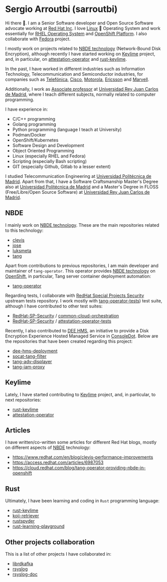 # Sergio Arroutbi (sarroutbi)

Hi there 👋. I am a Senior Software developer and Open Source Software advocate working at [Red Hat Inc](https://www.redhat.com/).  I love [Linux](https://www.linuxfoundation.org/) 🐧 Operating System and work essentially for [RHEL Operating System](https://www.redhat.com/es/technologies/linux-platforms/enterprise-linux) and [OpenShift Platform](https://github.com/openshift). I also collaborate with [Fedora](https://fedoraproject.org/) project.

I mostly work on projects related to [NBDE technology](https://access.redhat.com/articles/6987053) (Network-Bound Disk Encryption), although recently I have started working on [Keylime](https://keylime.dev/) project, and, in particular, on [attestation-operator](https://github.com/keylime/attestation-operator) and [rust-keylime](https://github.com/keylime/rust-keylime).

In the past, I have worked in different industries such as Information Technology, Telecommunication and Semiconductor industries, for companies such as [Telefónica](https://telefonica.es), [Cisco](https://www.cisco.com), [Motorola](https://motorola.com), [Ericsson](https://ericsson.com) and [Marvell](https://www.marvell.com).

Additionally, I work as [Associate professor](https://gestion2.urjc.es/pdi/ver/sergio.arroutbi) at [Universidad Rey Juan Carlos de Madrid](https://www.urjc.es/), where I teach different subjects, normally related to computer programming.

I have experience in:
* C/C++ programming
* Golang programming
* Python programming (language I teach at University)
* Podman/Docker
* OpenShift/Kubernetes
* Software Design and Development
* Object Oriented Programming
* Linux (especially RHEL and Fedora)
* Scripting (especially Bash scripting)
* GIT (especially Github, Gitlab to a lesser extent)

I studied Telecommunication Engineering at [Universidad Politécnica de Madrid](https://www.upm.es/). Apart from that, I have a Software Craftsmanship Master's Degree also at [Universidad Politécnica de Madrid](https://www.upm.es/) and a Master's Degree in FLOSS (Free/Libre/Open Source Software) at [Universidad Rey Juan Carlos de Madrid](https://www.urjc.es/).

## NBDE
I mainly work on [NBDE technology](https://access.redhat.com/articles/6987053). These are the main repositories related to this technology:
* [clevis](https://github.com/latchset/clevis)
* [jose](https://github.com/latchset/jose)
* [luksmeta](https://github.com/latchset/luksmeta)
* [tang](https://github.com/latchset/tang)

Apart from contributions to previous repositories, I am main developer and maintainer of `tang-operator`. This operator provides [NBDE technology](https://access.redhat.com/articles/6987053) on [OpenShift](https://www.redhat.com/en/technologies/cloud-computing/openshift), in particular, Tang server container deployment automation:
* [tang-operator](https://github.com/latchset/tang-operator)

Regarding tests, I collaborate with [RedHat Special Projects Security](https://github.com/RedHat-SP-Security/tests/commits?author=sarroutbi) upstream tests repository. I work mostly with [tang-operator-tests](https://github.com/RedHat-SP-Security/tang-operator-tests)) test suite, although I have contributed to other test suites:
* [RedHat-SP-Security](https://github.com/RedHat-SP-Security) / [common-cloud-orchestration](https://github.com/RedHat-SP-Security/common-cloud-orchestration)
* [RedHat-SP-Security](https://github.com/RedHat-SP-Security) / [attestation-operator-tests](https://github.com/RedHat-SP-Security/attestation-operator-tests)

Recently, I also contributed to [DEE HMS](https://github.com/dee-hms/), an initiative to provide a Disk Encryption Experience Hosted Managed Service in [ConsoleDot](https://github.com/RedHatInsights). Below are the repositories that have been created regarding this project:
* [dee-hms-deployment](https://github.com/dee-hms/dee-hms-deployment)
* [socat-tang-filter](https://github.com/dee-hms/socat-tang-filter)
* [tang-adv-displayer](https://github.com/dee-hms/tang-adv-displayer)
* [tang-iam-proxy](https://github.com/dee-hms/tang-iam-proxy)

## Keylime
Lately, I have started contributing to [Keylime](https://keylime.dev/) project, and, in particular, to next repositories:
* [rust-keylime](https://github.com/keylime/rust-keylime/pulls?q=is%3Apr+author%3Asarroutbi)
* [attestation-operator](https://github.com/keylime/attestation-operator/pulls?q=is%3Apr+author%3Asarroutbi)

## Articles
I have written/co-written some articles for different Red Hat blogs, mostly on different aspects of [NBDE](https://access.redhat.com/articles/6987053) technology:
* https://www.redhat.com/en/blog/clevis-performance-improvements
* https://access.redhat.com/articles/6987053
* https://cloud.redhat.com/blog/tang-operator-providing-nbde-in-openshift

## Rust
Ultimately, I have been learning and coding in `Rust` programming language:
* [rust-keylime](https://github.com/keylime/rust-keylime/pulls?q=is%3Apr+author%3Asarroutbi)
* [koji-retriever](https://github.com/sarroutbi/koji-retriever)
* [rustspyder](https://github.com/sarroutbi/rustspyder)
* [rust-learning-playground](https://github.com/rust-learning-playground)

## Other projects collaboration
This is a list of other projects I have collaborated in:
* [librdkafka](https://github.com/confluentinc/librdkafka/pulls?q=is%3Apr+author%3Asarroutbi+is%3Amerged)
* [rsyslog](https://github.com/rsyslog/rsyslog/pulls?q=is%3Apr+author%3Asarroutbi+is%3Amerged)
* [rsyslog-doc](https://github.com/rsyslog/rsyslog-doc/pulls?q=is%3Apr+is%3Amerged+author%3Asarroutbi)

<!--
**sarroutbi/sarroutbi** is a ✨ _special_ ✨ repository because its `README.md` (this file) appears on your GitHub profile.

Here are some ideas to get you started:

- 🔭 I’m currently working on ...
- 🌱 I’m currently learning ...
- 👯 I’m looking to collaborate on ...
- 🤔 I’m looking for help with ...
- 💬 Ask me about ...
- 📫 How to reach me: ...
- 😄 Pronouns: ...
- ⚡ Fun fact: ...
-->
